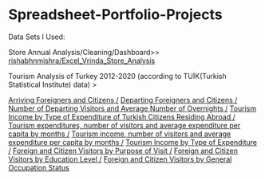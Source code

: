 # Spreadsheet-Portfolio-Projects

Data Sets I Used:

Store Annual Analysis/Cleaning/Dashboard>> [rishabhnmishra/Excel_Vrinda_Store_Analysis](https://github.com/rishabhnmishra/Excel_Vrinda_Store_Analysis/blob/main/Vrinda%20Store%20Data%20Analysis.xlsx)


Tourism Analysis of Turkey 2012-2020 (according to TUİK(Turkish Statistical Institute) data) >

[Arriving Foreigners and Citizens /](https://data.tuik.gov.tr/Bulten/DownloadIstatistikselTablo?p=Ha/grP6vpKfrom63KQ3LdzPd2k2bqlX93zChFMbGzoANyQHoPwIHFP/1cRggaeFY)
[Departing Foreigners and Citizens /](https://data.tuik.gov.tr/Bulten/DownloadIstatistikselTablo?p=zLhxXjsIuRU7ICG4eu9upPIWKexIrsCtFXCPTRKtU8zb3O8hjChjJnmFhFOpiQNc)
[Number of Departing Visitors and Average Number of Overnights /](https://data.tuik.gov.tr/Bulten/DownloadIstatistikselTablo?p=9pALl8D8Tph901Cx/WHicxIbm/o/CEg2qGN0xBrAjIQXJ3KEy6vyeHXWLBSP1C0L)
[Tourism Income by Type of Expenditure of Turkish Citizens Residing Abroad /](https://data.tuik.gov.tr/Bulten/DownloadIstatistikselTablo?p=LdNcyQKjDj6VFXGWd/qckfAnruyqF23dAVp8pP6WtRZvTdLl2BQQh44MO02BSX2S)
[Tourism expenditures, number of visitors and average expenditure per capita by months /](https://data.tuik.gov.tr/Bulten/DownloadIstatistikselTablo?p=qC/KkeTX3eG1km5WduFNAUKFdjFEiR1k20IrTAxw0kpEn/te/Sxi8KNW5DTw/en9)
[Tourism income, number of visitors and average expenditure per capita by months /](https://data.tuik.gov.tr/Bulten/DownloadIstatistikselTablo?p=RQ3yk0Ohj1NHqcbTa6qaeFj1MT1eOuPF35ZZWSHCJqHhKaNJHaFo1TvjvMiL/d6Z)
[Tourism Income by Type of Expenditure /](https://data.tuik.gov.tr/Bulten/DownloadIstatistikselTablo?p=6Oji0FpggAQzqZrJDucZ/s4t8asouTWhHRrve5LYd59VFDIkCHcGsp/PCH0FqBe0)
[Foreign and Citizen Visitors by Purpose of Visit /](https://data.tuik.gov.tr/Bulten/DownloadIstatistikselTablo?p=hagrwSNRyCiuVBttF8tEd8woSZNPKMqzYB4rlt2pVoGQQAoWTHvYkmCymwWddyRT)
[ Foreign and Citizen Visitors by Education Level /](https://data.tuik.gov.tr/Bulten/DownloadIstatistikselTablo?p=CG3rB/ydZEcA6Jw8zdIV9Re8GMrHzUjS4vYt2GUSpinI0MnNpLfe9RwLrgSiJSEp)
[ Foreign and Citizen Visitors by General Occupation Status](https://data.tuik.gov.tr/Bulten/DownloadIstatistikselTablo?p=pNxSr8iWskEaJpW/4nkqyT5YWFFRowsH1RNjJ3UoqWLsWw29VEeoXc925Ht7c9nh)
